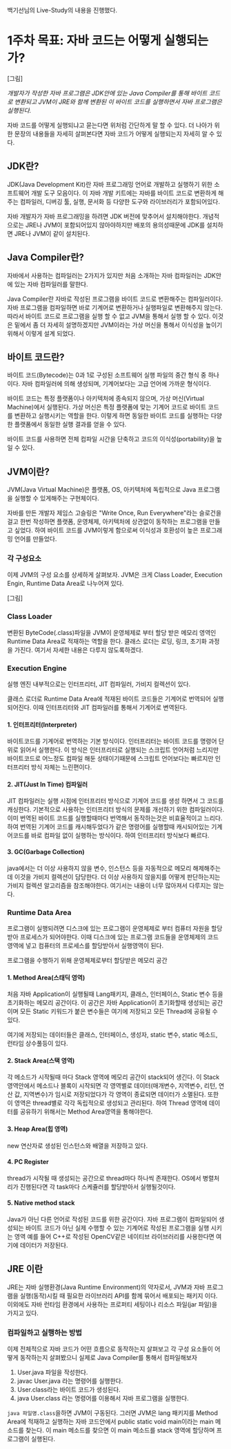 백기선님의 Live-Study의 내용을 진행했다.

# 1주차 목표: 자바 코드는 어떻게 실행되는가? 

[그림]
</br> 

<i>
개발자가 작성한 자바 프로그램은 JDK안에 있는 Java Compiler를 통해 바이트 코드로 변환되고
JVM이 JRE와 함께 변환된 이 바이트 코드를 실행하면서 자바 프로그램은 실행된다.
</i>

자바 코드를 어떻게 실행되냐고 묻는다면 위처럼 간단하게 말 할 수 있다.
더 나아가 위 한 문장의 내용들을 자세히 살펴본다면 자바 코드가 어떻게 실행되는지 자세히 알 수 있다.

## JDK란? 

JDK(Java Development Kit)란 자바 프로그래밍 언어로 개발하고 실행하기 위한 소프트웨어 개발 도구 모음이다.
이 자바 개발 키트에는 자바를 바이트 코드로 변환하게 해주는 컴파일러, 디버깅 툴, 실행, 문서화 등 다양한 도구와 라이브러리가 포함되어있다.

자바 개발자가 자바 프로그래밍을 하려면 JDK 버전에 맞추어서 설치해야한다.
개념적으로는 JRE나 JVM이 포함되어있지 않아야하지만 배포의 용의성때문에 JDK를 설치하면 JRE나 JVM이 같이 설치된다.

## Java Compiler란? 

자바에서 사용하는 컴파일러는 2가지가 있지만 처음 소개하는 자바 컴파일러는 JDK안에 있는 자바 컴파일러를 말한다.

Java Compiler란 자바로 작성된 프로그램을 바이트 코드로 변환해주는 컴파일러이다. 
자바 프로그램을 컴파일하면 바로 기계어로 변환하거나 실행파일로 변환해주지 않는다. 
따라서 바이트 코드로 프로그램을 실행 할 수 없고 JVM을 통해서 실행 할 수 있다.
이것은 밑에서 좀 더 자세히 설명하겠지만 JVM이라는 가상 머신을 통해서 이식성을 높이기 위해서 이렇게 설계 되었다.

## 바이트 코드란?

바이트 코드(Bytecode)는 0과 1로 구성된 소프트웨어 실행 파일의 중간 형식 중 하나이다.
자바 컴파일러에 의해 생성되며, 기계어보다는 고급 언어에 가까운 형식이다.

바이트 코드는 특정 플랫폼이나 아키텍처에 종속되지 않으며, 가상 머신(Virtual Machine)에서 실행된다.
가상 머신은 특정 플랫폼에 맞는 기계어 코드로 바이트 코드를 변환하고 실행시키는 역할을 한다.
이렇게 하면 동일한 바이트 코드를 실행하는 다양한 플랫폼에서 동일한 실행 결과를 얻을 수 있다.

바이트 코드를 사용하면 전체 컴파일 시간을 단축하고 코드의 이식성(portability)을 높일 수 있다.

## JVM이란? 

JVM(Java Virtual Machine)은 플랫폼, OS, 아키텍처에 독립적으로 Java 프로그램을 실행할 수 있게해주는 구현체이다.

자바를 만든 개발자 제임스 고슬링은 "Write Once, Run Everywhere"라는 슬로건을 걸고 
한번 작성하면 플랫폼, 운영체제, 아키텍처에 상관없이 동작하는 프로그램을 만들고 싶었다.
하여 바이트 코드를 JVM이렇게 함으로써 이식성과 호환성이 높은 프로그래밍 언어를 만들었다.

### 각 구성요소
이제 JVM의 구성 요소를 상세하게 살펴보자.
JVM은 크게 Class Loader, Execution Engin, Runtime Data Area로 나누어져 있다.

[그림]

### Class Loader

변환된 ByteCode(.class)파일을 JVM이 운영체제로 부터 할당 받은 메모리 영역인 Runtime Data Area로 적재하는 역할을 한다.
클래스 로더는 로딩, 링크, 초기화 과정을 가진다.
여기서 자세한 내용은 다루지 않도록하겠다.

### Execution Engine

실행 엔진 내부적으로는 인터프리터, JIT 컴파일러, 가비지 컬렉션이 있다.

클래스 로더로 Runtime Data Area에 적재된 바이트 코드들은 기계어로 번역되어 실행되어진다.
이때 인터프리터와 JIT 컴파일러를 통해서 기계어로 변역된다.

#### 1. 인터프리터(Interpreter)
바이트코드를 기계어로 번역하는 기본 방식이다. 
인터프리터는 바이트 코드를 명령어 단위로 읽어서 실행한다.
이 방식은 인터프리터로 실행되는 스크립트 언어처럼 느리지만 바이트코드로 어느정도 컴파일 해둔 상태이기때문에
스크립트 언어보다는 빠르지만 인터프리터 방식 자체는 느린편이다. 


#### 2. JIT(Just In Time) 컴파일러
JIT 컴파일러는 실행 시점에 인터프리터 방식으로 기계어 코드를 생성 하면서 그 코드를 캐싱한다. 
기본적으로 사용하는 인터프리터 방식의 문제를 개선하기 위한 컴파일러이다.
이미 번역된 바이트 코드를 실행할때마다 번역해서 동작하는것은 비효율적이고 느리다.
하여 번역된 기계어 코드를 캐시해두었다가 같은 명령어를 실행할때 캐시되어있는 기계어코드를 바로 컴파일 없이 실행하는 방식이다.
하여 인터프리터 방식보다 빠르다.

#### 3. GC(Garbage Collection)
java에서는 더 이상 사용하지 않을 변수, 인스턴스 등을 자동적으로 메모리 해제해주는데 이것을 가비지 컬렉션이 담당한다.
더 이상 사용하지 않을지를 어떻게 판단하는지는 가비지 컬렉션 알고리즘을 참조해야한다. 
여기서는 내용이 너무 많아져서 다루지는 않는다. 

### Runtime Data Area

프로그램이 실행되려면 디스크에 있는 프로그램이 운영체제로 부터 컴퓨터 자원을 할당받아 프로세스가 되어야한다.
이때 디스크에 있는 프로그램 코드들을 운영체제의 코드 영역에 넣고 컴퓨터의 프로세스를 할당받아서 실행영역이 된다.

프로그램을 수행하기 위해 운영체제로부터 할당받은 메모리 공간

#### 1. Method Area(스태딕 영역)

처음 자바 Application이 실행될때 Lang패키지, 클래스, 인터페이스, Static 변수 등을 초기화하는 메모리 공간이다.
이 공간은 자바 Application이 초기화할때 생성되는 공간이며 모든 Static 키워드가 붙은 변수들은 여기에 저장되고 모든 Thread에 공유될 수 있다.

여기에 저장되는 데이터들은 클래스, 인터페이스, 생성자, static 변수, static 메소드, 런타임 상수풀등이 있다.

#### 2. Stack Area(스택 영역)

각 메소드가 시작될때 마다 Stack 영역에 메모리 공간이 stack되어 생긴다.
이 Stack 영역안에서 메소드나 블록이 시작되면 각 영역별로 데이터(매개변수, 지역변수, 리턴, 연산 값, 지역변수)가 임시로 저장되었다가 각 영역이 종료되면 데이터가 소멸된다.
또한 이 영역은 thread별로 각각 독립적으로 생성되고 관리된다. 
하여 Thread 영역에 데이터를 공유하기 위해서는 Method Area영역을 통해야한다.

#### 3. Heap Area(힙 영역)
new 연산자로 생성된 인스턴스와 배열을 저장하고 있다. 

#### 4. PC Register
thread가 시작될 때 생성되는 공간으로 thread마다 하나씩 존재한다.
OS에서 병렬처리가 진행된다면 각 task마다 스케쥴러를 할당받아서 실행될것이다.

#### 5. Native method stack
Java가 아닌 다른 언어로 작성된 코드를 위한 공간이다.
자바 프로그램이 컴파일되어 생성되는 바이트 코드가 아닌 실제 수행할 수 있는 기계어로 작성된 프로그램을 실행 시키는 영역
예를 들어 C++로 작성된 OpenCV같은 네이티브 라이브러리를 사용한다면 여기에 데이터가 저장된다.

## JRE 이란

JRE는 자바 실행환경(Java Runtime Environment)의 약자로서, JVM과 자바 프로그램을 실행(동작)시킬 때 필요한 라이브러리 API를 함께 묶어서 배포되는 패키지 이다. 이외에도 자바 런타임 환경에서 사용하는 프로퍼티 세팅이나 리소스 파일(jar 파일)을 가지고 있다.


### 컴파일하고 실행하는 방법
이제 전체적으로 자바 코드가 어떤 흐름으로 동작하는지 살펴보고 각 구성 요소들이 어떻게 동작하는지 살펴봤으니
실제로 Java Compiler를 통해서 컴파일해보자

1. User.java 파일을 작성한다.
2. javac User.java 라는 명령어를 실행한다.
3. User.class라는 바이트 코드가 생성된다.
4. java User.class 라는 명령어를 이용해서 자바 프로그램을 실행한다.

`java 파일명.class`을하면 JVM이 구동된다.
그러면 JVM은 lang 패키지를 Method Area에 적재하고 실행하는 자바 코드안에서 public static void main이라는 main 메소드를 찾는다.
이 main 메소드를 찾으면 이 main 메소드를 stack 영역에 할당하며 프로그램이 실행된다.